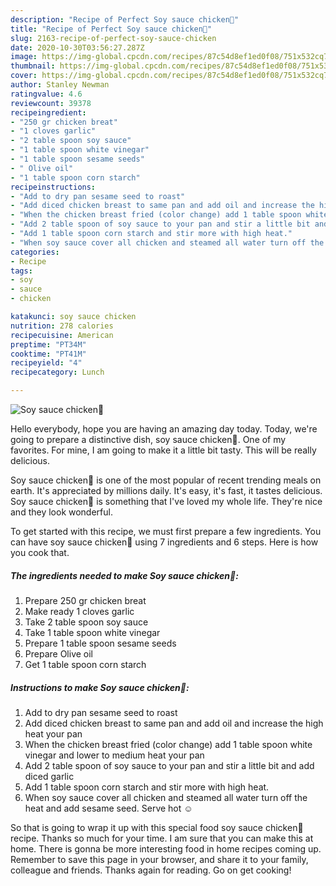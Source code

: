 ```yaml
---
description: "Recipe of Perfect Soy sauce chicken🍗"
title: "Recipe of Perfect Soy sauce chicken🍗"
slug: 2163-recipe-of-perfect-soy-sauce-chicken
date: 2020-10-30T03:56:27.287Z
image: https://img-global.cpcdn.com/recipes/87c54d8ef1ed0f08/751x532cq70/soy-sauce-chicken🍗-recipe-main-photo.jpg
thumbnail: https://img-global.cpcdn.com/recipes/87c54d8ef1ed0f08/751x532cq70/soy-sauce-chicken🍗-recipe-main-photo.jpg
cover: https://img-global.cpcdn.com/recipes/87c54d8ef1ed0f08/751x532cq70/soy-sauce-chicken🍗-recipe-main-photo.jpg
author: Stanley Newman
ratingvalue: 4.6
reviewcount: 39378
recipeingredient:
- "250 gr chicken breat"
- "1 cloves garlic"
- "2 table spoon soy sauce"
- "1 table spoon white vinegar"
- "1 table spoon sesame seeds"
- " Olive oil"
- "1 table spoon corn starch"
recipeinstructions:
- "Add to dry pan sesame seed to roast"
- "Add diced chicken breast to same pan and add oil and increase the high heat your pan"
- "When the chicken breast fried (color change) add 1 table spoon white vinegar and lower to medium heat your pan"
- "Add 2 table spoon of soy sauce to your pan and stir a little bit and add diced garlic"
- "Add 1 table spoon corn starch and stir more with high heat."
- "When soy sauce cover all chicken and steamed all water turn off the heat and add sesame seed. Serve hot ☺️"
categories:
- Recipe
tags:
- soy
- sauce
- chicken

katakunci: soy sauce chicken 
nutrition: 278 calories
recipecuisine: American
preptime: "PT34M"
cooktime: "PT41M"
recipeyield: "4"
recipecategory: Lunch

---
```



![Soy sauce chicken🍗](https://img-global.cpcdn.com/recipes/87c54d8ef1ed0f08/751x532cq70/soy-sauce-chicken🍗-recipe-main-photo.jpg)

Hello everybody, hope you are having an amazing day today. Today, we're going to prepare a distinctive dish, soy sauce chicken🍗. One of my favorites. For mine, I am going to make it a little bit tasty. This will be really delicious.

Soy sauce chicken🍗 is one of the most popular of recent trending meals on earth. It's appreciated by millions daily. It's easy, it's fast, it tastes delicious. Soy sauce chicken🍗 is something that I've loved my whole life. They're nice and they look wonderful.




To get started with this recipe, we must first prepare a few ingredients. You can have soy sauce chicken🍗 using 7 ingredients and 6 steps. Here is how you cook that.

<!--inarticleads1-->

##### The ingredients needed to make Soy sauce chicken🍗:

1. Prepare 250 gr chicken breat
1. Make ready 1 cloves garlic
1. Take 2 table spoon soy sauce
1. Take 1 table spoon white vinegar
1. Prepare 1 table spoon sesame seeds
1. Prepare  Olive oil
1. Get 1 table spoon corn starch




<!--inarticleads2-->

##### Instructions to make Soy sauce chicken🍗:

1. Add to dry pan sesame seed to roast
1. Add diced chicken breast to same pan and add oil and increase the high heat your pan
1. When the chicken breast fried (color change) add 1 table spoon white vinegar and lower to medium heat your pan
1. Add 2 table spoon of soy sauce to your pan and stir a little bit and add diced garlic
1. Add 1 table spoon corn starch and stir more with high heat.
1. When soy sauce cover all chicken and steamed all water turn off the heat and add sesame seed. Serve hot ☺️




So that is going to wrap it up with this special food soy sauce chicken🍗 recipe. Thanks so much for your time. I am sure that you can make this at home. There is gonna be more interesting food in home recipes coming up. Remember to save this page in your browser, and share it to your family, colleague and friends. Thanks again for reading. Go on get cooking!

